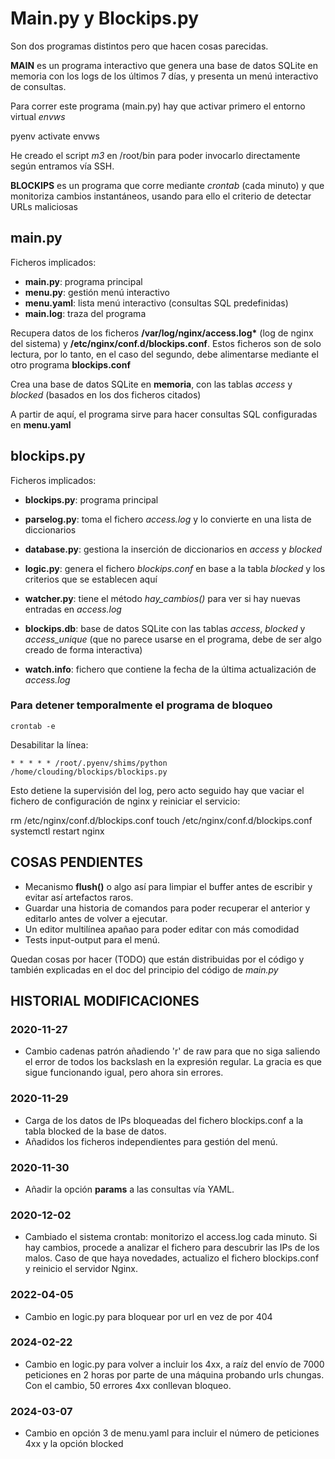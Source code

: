 # Main.py y Blockips.py

Son dos programas distintos pero que hacen cosas parecidas.

**MAIN** es un programa interactivo que genera una base de datos SQLite en memoria con los logs de los últimos 7 días,
y presenta un menú interactivo de consultas.

Para correr este programa (main.py) hay que activar primero el entorno virtual *envws*

pyenv activate envws

He creado el script *m3* en /root/bin para poder invocarlo directamente según entramos vía SSH.

**BLOCKIPS** es un programa que corre mediante *crontab* (cada minuto) y que monitoriza cambios instantáneos, 
usando para ello el criterio de detectar URLs maliciosas

## main.py

Ficheros implicados: 

* **main.py**: programa principal
* **menu.py**: gestión menú interactivo
* **menu.yaml**: lista menú interactivo (consultas SQL predefinidas)
* **main.log**: traza del programa

Recupera datos de los ficheros **/var/log/nginx/access.log\*** (log de nginx del sistema) y **/etc/nginx/conf.d/blockips.conf**.
Estos ficheros son de solo lectura, por lo tanto, en el caso del segundo, debe alimentarse mediante el otro programa **blockips.conf**

Crea una base de datos SQLite en **memoria**, con las tablas *access* y *blocked* (basados en los dos ficheros citados)

A partir de aquí, el programa sirve para hacer consultas SQL configuradas en **menu.yaml**

## blockips.py

Ficheros implicados:

* **blockips.py**: programa principal
* **parselog.py**: toma el fichero *access.log* y lo convierte en una lista de diccionarios
* **database.py**: gestiona la inserción de diccionarios en *access* y *blocked*
* **logic.py**: genera el fichero *blockips.conf* en base a la tabla *blocked* y los criterios que se establecen aquí
* **watcher.py**: tiene el método *hay_cambios()* para ver si hay nuevas entradas en *access.log*

* **blockips.db**: base de datos SQLite con las tablas *access*, *blocked* y *access_unique* (que no parece usarse en el programa, debe de ser algo creado de forma interactiva)
* **watch.info**: fichero que contiene la fecha de la última actualización de *access.log*

### Para detener temporalmente el programa de bloqueo

`crontab -e`

Desabilitar la línea:

`* * * * * /root/.pyenv/shims/python /home/clouding/blockips/blockips.py`

Esto detiene la supervisión del log, pero acto seguido hay que vaciar el fichero  de configuración
de nginx y reiniciar el servicio:

rm /etc/nginx/conf.d/blockips.conf
touch /etc/nginx/conf.d/blockips.conf
systemctl restart nginx

## COSAS PENDIENTES
* Mecanismo **flush()** o algo así para limpiar el buffer antes de escribir y evitar así artefactos raros.
* Guardar una historia de comandos para poder recuperar el anterior y editarlo antes de volver a ejecutar.
* Un editor multilínea apañao para poder editar con más comodidad
* Tests input-output para el menú. 

Quedan cosas por hacer (TODO) que están distribuidas por el código 
y también explicadas en el doc del principio del código de *main.py*

## HISTORIAL MODIFICACIONES

### 2020-11-27
* Cambio cadenas patrón añadiendo 'r' de raw para que no siga saliendo el error de todos los backslash en la expresión regular. La gracia es que sigue funcionando igual, pero ahora sin errores.
### 2020-11-29
* Carga de los datos de IPs bloqueadas del fichero blockips.conf a la tabla blocked de la base de datos.
* Añadidos los ficheros independientes para gestión del menú.
### 2020-11-30
* Añadir la opción **params** a las consultas vía YAML. 
### 2020-12-02
* Cambiado el sistema crontab: monitorizo el access.log cada minuto. Si hay cambios, procede a analizar el fichero para descubrir las IPs de los malos. Caso de que haya novedades, actualizo el fichero blockips.conf y reinicio el servidor Nginx.
### 2022-04-05
* Cambio en logic.py para bloquear por url en vez de por 404
### 2024-02-22
* Cambio en logic.py para volver a incluir los 4xx, a raíz del envío de 7000 peticiones en 2 horas por parte de una máquina probando urls chungas. Con el cambio, 50 errores 4xx conllevan bloqueo.
### 2024-03-07
* Cambio en opción 3 de menu.yaml para incluir el número de peticiones 4xx y la opción blocked
